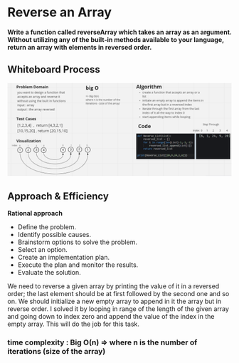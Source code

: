 # Reverse an Array
**Write a function called reverseArray which takes an array as an argument. Without utilizing any of the built-in methods available to your language, return an array with elements in reversed order.**

## Whiteboard Process
![image](./White%20board%201.png)

## Approach & Efficiency

**Rational approach**
- Define the problem.
- Identify possible causes.
- Brainstorm options to solve the problem.
- Select an option.
- Create an implementation plan.
- Execute the plan and monitor the results.
- Evaluate the solution.

We need to reverse a given array by printing the value of it in a reversed order; the last element should be at first followed by the second one and so on.
We should initialize a new empty array to append in it the array but in reverse order.
I solved it by looping in range of the length of the given array and going down to index zero and append the value of the index in the empty array.
This will do the job for this task.

### time complexity : Big O(n) => where n is the number of iterations (size of the array)

